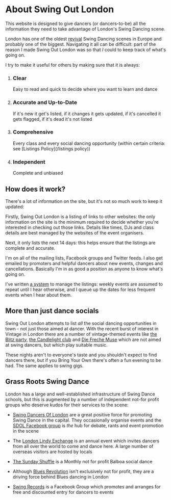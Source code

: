 About Swing Out London
======================
This website is designed to give dancers (or dancers-to-be) all the information they need to take advantage of London's Swing Dancing scene.

London has one of the oldest [revival](http://en.wikipedia.org/wiki/Lindy_hop#Revival_.281980s_and_1990s.29) Swing Dancing scenes in Europe and probably one of the biggest. Navigating it all can be difficult: part of the reason I made Swing Out London was so that _I_ could to keep track of what's going on.

I try to make it useful for others by making sure that it is always:

1.  
    ### Clear

    Easy to read and quick to decide where you want to learn and dance
    
2.  
    ### Accurate and Up-to-Date
    
    If it's new it get's listed, if it changes it gets updated, if it's cancelled it gets flagged, if it's dead it's not listed
    
3.  
    ### Comprehensive

    Every class and every social dancing opportunity (within certain criteria: see [Listings Policy](/listings policy))  
    
5.  
    ### Independent
    
    Complete and unbiased   
    
    
How does it work?
-----------------
There's a lot of information on the site, but it's not so much work to keep it updated:

Firstly, Swing Out London is a listing of links to other websites: the only information on the site is the minimum required to decide whether you're interested in checking out those links. Details like times, DJs and class details are best managed by the websites of the event organisers.

Next, it only lists the next 14 days: this helps ensure that the listings are complete and accurate.

I'm on all of the mailing lists, Facebook groups and Twitter feeds. I also get emailed by promoters and helpful dancers about new events, changes and cancellations. Basically I'm in as good a position as anyone to know what's going on.

I've written [a system](#colophon) to manage the listings: weekly events are assumed to repeat until I hear otherwise, and I queue up the dates for less frequent events when I hear about them.


More than just dance socials
----------------------------

Swing Out London attempts to list _all_ the social dancing opportunities in town - not just those aimed at dancer.
With the recent burst of interest in Vintage in London there are a number of vintage-themed events like
[the Blitz party](http://www.theblitzparty.com"),
[the Candlelight club](www.thecandlelightclub.com/) and
[Die Freche Muse](http://www.diefrechemuse.co.uk/)
which are not aimed at swing dancers, but which play suitable music.

These nights aren't to everyone's taste and you shouldn't expect to find dancers there, 
but if you Bring Your Own there's often a fun evening to be had.
The same applies to swing gigs.


Grass Roots Swing Dance
-----------------------
London has a large and well-established infrastructure of Swing Dance schools, but this is augmented by a number of independent not-for profit groups who deserve kudos for their services to the scene:

*   [Swing Dancers Of London](http://www.swingdancersoflondon.org/) are a great positive force for promoting 
    Swing Dance in the capital. They occasionally organise events and the 
    [SDOL Facebook group](https://www.facebook.com/groups/2244903317/) is _the_ hub for debate,
    rants and event promotion in the scene
    
*   The [London Lindy Exchange](http://londonlindyexchange.com/) is an annual event which invites dancers from 
    all over the world to come and dance here. A large number of overseas visitors are hosted by locals
    
*   [The Sunday Shuffle](https://www.facebook.com/pages/The-Sunday-Shuffle/135544203177994) is a Monthly not 
    for profit Balboa social dance
    
*   Although [Blues Revolution](http://www.bluesrevolution.co.uk/) isn't exclusively not for profit, they are 
    a driving force behind Blues dancing in London
    
*   [Swing Records](https://www.facebook.com/groups/201362529904972/) is a Facebook Group which promotes and 
    arranges for free and discounted entry for dancers to events